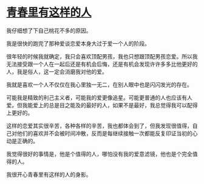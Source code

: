 # [青春里有这样的人](https://github.com/platojobs/SFLOG/issues/295)

我仔细想了下自己桃花不多的原因。

我是很快的跑完了那种爱谈恋爱本身大过于爱一个人的阶段。

很年轻的时候我就确定，我只会喜欢顶配男孩，我也只想跟顶配男孩恋爱。所以我无法接受跟一个人在一起后还是有机会后悔，还是有机会发现许许多多比他更好的人，我是俗人，这一定会消磨我对他的爱。

我就是喜欢一个人不仅仅在我心里独一无二，在别人眼中也是闪闪发光的存在。

可能我是精致的利己主义者，可能我的爱更像追星。可能更普通的人也应该有人爱。但我能爱上的总是目之能及的最好的人，如果不是最好，我总觉得我可以配得上更好的。

这样的恋爱其实很辛苦，各种各样的辛苦，我也都体会到了，但我发现很值得，自己对他们的喜欢并不会被时间冲散，反而是每继续接触一次都能反复印证当初的心动是正确的。

我觉得很好的事情是，他是个值得的人，哪怕没有我的爱意滤镜，他也是个完全值得的人。

我很开心青春里有这样的人的身影。
